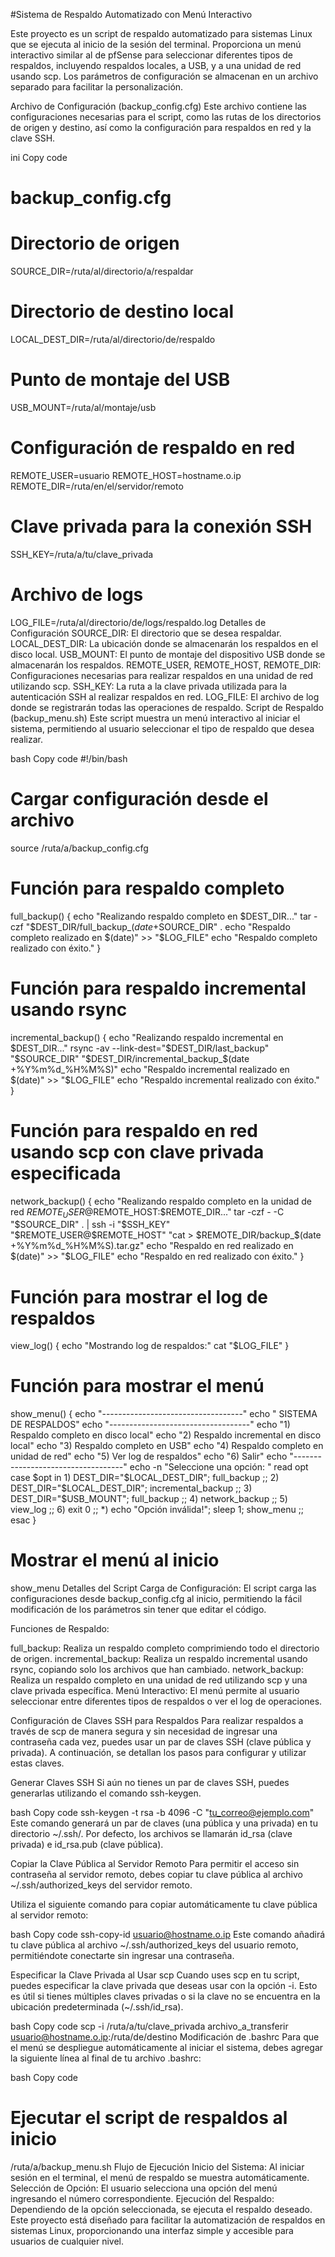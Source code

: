#Sistema de Respaldo Automatizado con Menú Interactivo

Este proyecto es un script de respaldo automatizado para sistemas Linux que se ejecuta al inicio de la sesión del terminal. Proporciona un menú interactivo similar al de pfSense para seleccionar diferentes tipos de respaldos, incluyendo respaldos locales, a USB, y a una unidad de red usando scp. Los parámetros de configuración se almacenan en un archivo separado para facilitar la personalización.

Archivo de Configuración (backup_config.cfg)
Este archivo contiene las configuraciones necesarias para el script, como las rutas de los directorios de origen y destino, así como la configuración para respaldos en red y la clave SSH.

ini
Copy code
# backup_config.cfg

# Directorio de origen
SOURCE_DIR=/ruta/al/directorio/a/respaldar

# Directorio de destino local
LOCAL_DEST_DIR=/ruta/al/directorio/de/respaldo

# Punto de montaje del USB
USB_MOUNT=/ruta/al/montaje/usb

# Configuración de respaldo en red
REMOTE_USER=usuario
REMOTE_HOST=hostname.o.ip
REMOTE_DIR=/ruta/en/el/servidor/remoto

# Clave privada para la conexión SSH
SSH_KEY=/ruta/a/tu/clave_privada

# Archivo de logs
LOG_FILE=/ruta/al/directorio/de/logs/respaldo.log
Detalles de Configuración
SOURCE_DIR: El directorio que se desea respaldar.
LOCAL_DEST_DIR: La ubicación donde se almacenarán los respaldos en el disco local.
USB_MOUNT: El punto de montaje del dispositivo USB donde se almacenarán los respaldos.
REMOTE_USER, REMOTE_HOST, REMOTE_DIR: Configuraciones necesarias para realizar respaldos en una unidad de red utilizando scp.
SSH_KEY: La ruta a la clave privada utilizada para la autenticación SSH al realizar respaldos en red.
LOG_FILE: El archivo de log donde se registrarán todas las operaciones de respaldo.
Script de Respaldo (backup_menu.sh)
Este script muestra un menú interactivo al iniciar el sistema, permitiendo al usuario seleccionar el tipo de respaldo que desea realizar.

bash
Copy code
#!/bin/bash

# Cargar configuración desde el archivo
source /ruta/a/backup_config.cfg

# Función para respaldo completo
full_backup() {
    echo "Realizando respaldo completo en $DEST_DIR..."
    tar -czf "$DEST_DIR/full_backup_$(date +%Y%m%d_%H%M%S).tar.gz" -C "$SOURCE_DIR" .
    echo "Respaldo completo realizado en $(date)" >> "$LOG_FILE"
    echo "Respaldo completo realizado con éxito."
}

# Función para respaldo incremental usando rsync
incremental_backup() {
    echo "Realizando respaldo incremental en $DEST_DIR..."
    rsync -av --link-dest="$DEST_DIR/last_backup" "$SOURCE_DIR" "$DEST_DIR/incremental_backup_$(date +%Y%m%d_%H%M%S)"
    echo "Respaldo incremental realizado en $(date)" >> "$LOG_FILE"
    echo "Respaldo incremental realizado con éxito."
}

# Función para respaldo en red usando scp con clave privada especificada
network_backup() {
    echo "Realizando respaldo completo en la unidad de red $REMOTE_USER@$REMOTE_HOST:$REMOTE_DIR..."
    tar -czf - -C "$SOURCE_DIR" . | ssh -i "$SSH_KEY" "$REMOTE_USER@$REMOTE_HOST" "cat > $REMOTE_DIR/backup_$(date +%Y%m%d_%H%M%S).tar.gz"
    echo "Respaldo en red realizado en $(date)" >> "$LOG_FILE"
    echo "Respaldo en red realizado con éxito."
}

# Función para mostrar el log de respaldos
view_log() {
    echo "Mostrando log de respaldos:"
    cat "$LOG_FILE"
}

# Función para mostrar el menú
show_menu() {
    echo "-----------------------------------"
    echo " SISTEMA DE RESPALDOS"
    echo "-----------------------------------"
    echo "1) Respaldo completo en disco local"
    echo "2) Respaldo incremental en disco local"
    echo "3) Respaldo completo en USB"
    echo "4) Respaldo completo en unidad de red"
    echo "5) Ver log de respaldos"
    echo "6) Salir"
    echo "-----------------------------------"
    echo -n "Seleccione una opción: "
    read opt
    case $opt in
        1) DEST_DIR="$LOCAL_DEST_DIR"; full_backup ;;
        2) DEST_DIR="$LOCAL_DEST_DIR"; incremental_backup ;;
        3) DEST_DIR="$USB_MOUNT"; full_backup ;;
        4) network_backup ;;
        5) view_log ;;
        6) exit 0 ;;
        *) echo "Opción inválida!"; sleep 1; show_menu ;;
    esac
}

# Mostrar el menú al inicio
show_menu
Detalles del Script
Carga de Configuración: El script carga las configuraciones desde backup_config.cfg al inicio, permitiendo la fácil modificación de los parámetros sin tener que editar el código.

Funciones de Respaldo:

full_backup: Realiza un respaldo completo comprimiendo todo el directorio de origen.
incremental_backup: Realiza un respaldo incremental usando rsync, copiando solo los archivos que han cambiado.
network_backup: Realiza un respaldo completo en una unidad de red utilizando scp y una clave privada específica.
Menú Interactivo: El menú permite al usuario seleccionar entre diferentes tipos de respaldos o ver el log de operaciones.

Configuración de Claves SSH para Respaldos
Para realizar respaldos a través de scp de manera segura y sin necesidad de ingresar una contraseña cada vez, puedes usar un par de claves SSH (clave pública y privada). A continuación, se detallan los pasos para configurar y utilizar estas claves.

Generar Claves SSH
Si aún no tienes un par de claves SSH, puedes generarlas utilizando el comando ssh-keygen.

bash
Copy code
ssh-keygen -t rsa -b 4096 -C "tu_correo@ejemplo.com"
Este comando generará un par de claves (una pública y una privada) en tu directorio ~/.ssh/. Por defecto, los archivos se llamarán id_rsa (clave privada) e id_rsa.pub (clave pública).

Copiar la Clave Pública al Servidor Remoto
Para permitir el acceso sin contraseña al servidor remoto, debes copiar tu clave pública al archivo ~/.ssh/authorized_keys del servidor remoto.

Utiliza el siguiente comando para copiar automáticamente tu clave pública al servidor remoto:

bash
Copy code
ssh-copy-id usuario@hostname.o.ip
Este comando añadirá tu clave pública al archivo ~/.ssh/authorized_keys del usuario remoto, permitiéndote conectarte sin ingresar una contraseña.

Especificar la Clave Privada al Usar scp
Cuando uses scp en tu script, puedes especificar la clave privada que deseas usar con la opción -i. Esto es útil si tienes múltiples claves privadas o si la clave no se encuentra en la ubicación predeterminada (~/.ssh/id_rsa).

bash
Copy code
scp -i /ruta/a/tu/clave_privada archivo_a_transferir usuario@hostname.o.ip:/ruta/de/destino
Modificación de .bashrc
Para que el menú se despliegue automáticamente al iniciar el sistema, debes agregar la siguiente línea al final de tu archivo .bashrc:

bash
Copy code
# Ejecutar el script de respaldos al inicio
/ruta/a/backup_menu.sh
Flujo de Ejecución
Inicio del Sistema: Al iniciar sesión en el terminal, el menú de respaldo se muestra automáticamente.
Selección de Opción: El usuario selecciona una opción del menú ingresando el número correspondiente.
Ejecución del Respaldo: Dependiendo de la opción seleccionada, se ejecuta el respaldo deseado.
Este proyecto está diseñado para facilitar la automatización de respaldos en sistemas Linux, proporcionando una interfaz simple y accesible para usuarios de cualquier nivel.
